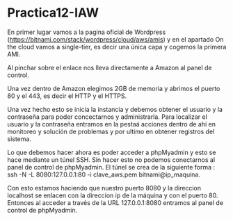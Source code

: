 # Practica12-IAW
En primer lugar vamos a la pagina oficial de Wordpress (https://bitnami.com/stack/wordpress/cloud/aws/amis) y en el apartado On the cloud vamos a single-tier, es decir una única capa y cogemos la primera AMI.

Al pinchar sobre el enlace nos lleva directamente a Amazon al panel de control.

Una vez dentro de Amazon elegimos 2GB de memoria y abrimos el puerto 80 y el 443, es decir el HTTP y el HTTPS.

Una vez hecho esto se inicia la instancia y debemos obtener el usuario y la contraseña para poder concectarnos y administrarla. Para localizar el usuario y la contraseña entramos en la pestaá acciones dentro de ahí en monitoreo y solución de problemas y por ultimo en obtener registros del sistema.

Lo que debemos hacer ahora es poder acceder a phpMyadmin y esto se hace mediante un túnel SSH. Sin hacer esto no podemos conectarnos al panel de control de phpMyadmin.
El túnel se crea de la siguiente forma : ssh -N -L 8080:127.0.0.1:80 -i clave_aws.pem bitnami@ip_maquina.

Con esto estamos haciendo que nuestro puerto 8080 y la direccion localhost se enlacen con la direccion ip de la máquina y con el puerto 80. Entonces al acceder a través de la URL 127.0.0.1:8080 entramos al panel de control de phpMyadmin.
